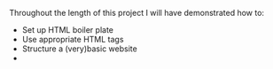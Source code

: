 Throughout the length of this project I will have demonstrated how to:
- Set up HTML boiler plate
- Use appropriate HTML tags
- Structure a (very)basic website 
- 
